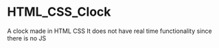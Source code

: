 # HTML_CSS_Clock
A clock made in HTML CSS
It does not have real time functionality since there is no JS
